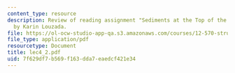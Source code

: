 ```yaml
---
content_type: resource
description: Review of reading assignment "Sediments at the Top of the Earth?s Core"
  by Karin Louzada.
file: https://ol-ocw-studio-app-qa.s3.amazonaws.com/courses/12-570-structure-and-dynamics-of-the-cmb-region-spring-2004/7f629df7b569f163dda7eaedcf421e34_lec4_2.pdf
file_type: application/pdf
resourcetype: Document
title: lec4_2.pdf
uid: 7f629df7-b569-f163-dda7-eaedcf421e34
---
```

